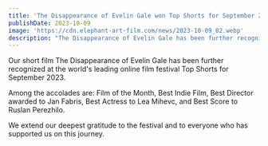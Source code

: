 ```yaml
---
title: 'The Disappearance of Evelin Gale won Top Shorts for September 2023'
publishDate: 2023-10-09
image: 'https://cdn.elephant-art-film.com/news/2023-10-09_02.webp'
description: "The Disappearance of Evelin Gale has been further recognized at the world's leading online film festival Top Shorts for September 2023."
---
```


Our short film The Disappearance of Evelin Gale has been further recognized at the world's leading online film festival Top Shorts for September 2023.

Among the accolades are: Film of the Month, Best Indie Film, Best Director awarded to Jan Fabris, Best Actress to Lea Mihevc, and Best Score to Ruslan Perezhilo.

We extend our deepest gratitude to the festival and to everyone who has supported us on this journey.
